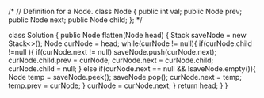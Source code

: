 /*
// Definition for a Node.
class Node {
    public int val;
    public Node prev;
    public Node next;
    public Node child;
};
*/

class Solution {
    public Node flatten(Node head) {
        Stack<Node> saveNode = new Stack<>();
        Node curNode = head;
        while(curNode != null){
            if(curNode.child !=null ){
                if(curNode.next != null)
                    saveNode.push(curNode.next);
                curNode.child.prev = curNode;
                curNode.next = curNode.child;
                curNode.child = null;
            }
            else if(curNode.next == null && !saveNode.empty()){
                Node temp = saveNode.peek();
                saveNode.pop();
                curNode.next = temp;
                temp.prev = curNode;
            }
            curNode = curNode.next;
        }
        return head;
    }
}
